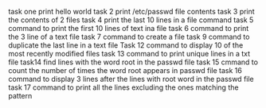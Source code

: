 task one print hello world
task 2 print /etc/passwd file contents
task 3 print the contents of 2 files
task 4 print the last 10 lines in a file command
task 5 command to print the first 10 lines of text ina file
task 6 command to print the 3 line of a text file
task 7 command to create a file
task 9 command to duplicate the last line in a text file
Task 12 command to display 10 of the most recently modified files
task 13 command to print unique lines in a txt file
task14 find lines with the word root in the passwd file
task 15 cmmand to count the number of times the word root appears in passwd file
task 16 command to display 3 lines after the lines with root word in the passwd file
task 17 command to print all the lines excluding the ones matching the pattern

